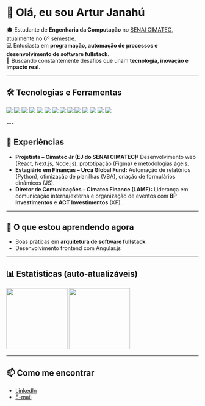 # 👋 Olá, eu sou Artur Janahú

🎓 Estudante de **Engenharia da Computação** no [SENAI CIMATEC](https://www.senaicimatec.com.br/), atualmente no 6º semestre.  
💻 Entusiasta em **programação, automação de processos e desenvolvimento de software fullstack**.  
🚀 Buscando constantemente desafios que unam **tecnologia, inovação e impacto real**.  

---

## 🛠️ Tecnologias e Ferramentas
<p>
  <img src="https://img.shields.io/badge/Python-3776AB?style=flat&logo=python&logoColor=white" />
  <img src="https://img.shields.io/badge/JavaScript-F7DF1E?style=flat&logo=javascript&logoColor=black" />
  <img src="https://img.shields.io/badge/TypeScript-3178C6?style=flat&logo=typescript&logoColor=white" />
  <img src="https://img.shields.io/badge/SQL-336791?style=flat&logo=postgresql&logoColor=white" />
  <img src="https://img.shields.io/badge/React-61DAFB?style=flat&logo=react&logoColor=black" />
  <img src="https://img.shields.io/badge/Next.js-000000?style=flat&logo=nextdotjs&logoColor=white" />
  <img src="https://img.shields.io/badge/Node.js-339933?style=flat&logo=nodedotjs&logoColor=white" />
  <img src="https://img.shields.io/badge/Figma-F24E1E?style=flat&logo=figma&logoColor=white" />
  <img src="https://img.shields.io/badge/Git-F05032?style=flat&logo=git&logoColor=white" />
  <img src="https://img.shields.io/badge/GitHub-181717?style=flat&logo=github&logoColor=white" />
  <img src="https://img.shields.io/badge/VBA-217346?style=flat&logo=microsoft-excel&logoColor=white" />
  <img src="https://img.shields.io/badge/Scrum-6DB33F?style=flat&logo=scrumalliance&logoColor=white" />
  <img src="https://img.shields.io/badge/Kanban-0052CC?style=flat&logo=trello&logoColor=white" />
  <img src="https://img.shields.io/badge/DevOps-0A0A0A?style=flat&logo=azuredevops&logoColor=white" />
</p>
---

## 📌 Experiências
- **Projetista – Cimatec Jr (EJ do SENAI CIMATEC):** Desenvolvimento web (React, Next.js, Node.js), prototipação (Figma) e metodologias ágeis.  
- **Estagiário em Finanças – Urca Global Fund:** Automação de relatórios (Python), otimização de planilhas (VBA), criação de formulários dinâmicos (JS).  
- **Diretor de Comunicações – Cimatec Finance (LAMF):** Liderança em comunicação interna/externa e organização de eventos com **BP Investimentos** e **ACT Investimentos** (XP).  

---

## 🌱 O que estou aprendendo agora

- Boas práticas em **arquitetura de software fullstack**  
- Desenvolvimento frontend com Angular.js

---

## 📊 Estatísticas (auto‑atualizáveis)

<p>
  <img height="160" src="https://github-readme-stats.vercel.app/api?username=tuca-janahu&show_icons=true&theme=default&hide_border=true" />
  <img height="160" src="https://github-readme-stats.vercel.app/api/top-langs/?username=tuca-janahu&layout=compact&langs_count=8&hide_border=true" />
</p>

---

## 📫 Como me encontrar
- [LinkedIn](https://www.linkedin.com/in/artur-janahu)  
- [E-mail](mailto:arturjanahu@gmail.com)  

